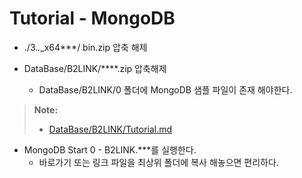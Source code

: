 **Tutorial - MongoDB**
===================

* ./3.*.*_x64***/ bin.zip 압축 해제

* DataBase/B2LINK/****.zip 압축해제
	* DataBase/B2LINK/0 폴더에 MongoDB 샘플 파일이 존재 해야한다.
> **Note:**
> - [DataBase/B2LINK/Tutorial.md](https://github.com/thdtjsdn/B2LINK_WorkSpace_JS/blob/master/DataBase/B2LINK/Tutorial.md)

* MongoDB Start 0 - B2LINK.***를 실행한다.
	* 바로가기 또는 링크 파일을 최상위 폴더에 복사 해놓으면 편리하다.